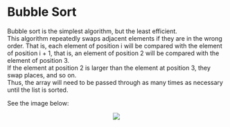 # Bubble Sort

Bubble sort is the simplest algorithm, but the least efficient.<br />
This algorithm repeatedly swaps adjacent elements if they are in the wrong order. That is, each element of position i will be compared with the element of position i + 1, that is, an element of position 2 will be compared with the element of position 3.<br />
If the element at position 2 is larger than the element at position 3, they swap places, and so on.<br />
Thus, the array will need to be passed through as many times as necessary until the list is sorted.

See the image below:

<p align="center">
   <img src="https://user-images.githubusercontent.com/13439423/157576668-50674be0-47b1-438a-ad52-7d2c6ae8f3ff.jpg" />
</p>
